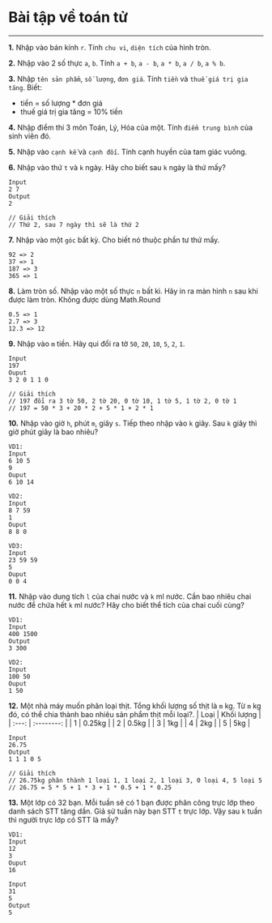 # Bài tập về toán tử
---
**1.** Nhập vào bán kính `r`. Tính `chu vi`, `diện tích` của hình tròn.

**2.** Nhập vào 2 số thực `a`, `b`. Tính `a + b`, `a - b`, `a * b`, `a / b`, `a % b`.

**3.** Nhập `tên sản phẩm`, `số lượng`, `đơn giá`. Tính `tiền` và `thuế giá trị gia tăng`. Biết:
- tiền = số lượng * đơn giá
- thuế giá trị gia tăng = 10% tiền

**4.** Nhập điểm thi 3 môn Toán, Lý, Hóa của một. Tính `điểm trung bình` của sinh viên đó.

**5.** Nhập vào `cạnh kề` và `cạnh đối`. Tính cạnh huyền của tam giác vuông.

**6.** Nhập vào thứ `t` và `k` ngày. Hãy cho biết sau `k` ngày là thứ mấy?
```
Input
2 7 
Output
2

// Giải thích
// Thứ 2, sau 7 ngày thì sẽ là thứ 2
```
**7.** Nhập vào một `góc` bất kỳ. Cho biết nó thuộc phần tư thứ mấy.
```
92 => 2
37 => 1
187 => 3
365 => 1
```
**8.** Làm tròn số. Nhập vào một số thực `n` bất kì. Hãy in ra màn hình `n` sau khi được làm tròn. Không được dùng Math.Round
```
0.5 => 1
2.7 => 3
12.3 => 12
```
**9.** Nhập vào `m` tiền. Hãy qui đổi ra tờ `50`, `20`, `10`, `5`, `2`, `1`.
```
Input
197
Ouput
3 2 0 1 1 0

// Giải thích
// 197 đổi ra 3 tờ 50, 2 tờ 20, 0 tờ 10, 1 tờ 5, 1 tờ 2, 0 tờ 1
// 197 = 50 * 3 + 20 * 2 + 5 * 1 + 2 * 1
```
**10.** Nhập vào giờ `h`, phút `m`, giây `s`. Tiếp theo nhập vào `k` giây. Sau `k` giây thì giờ phút giây là bao nhiêu?
```
VD1:
Input
6 10 5
9
Ouput
6 10 14

VD2:
Input
8 7 59
1
Ouput
8 8 0

VD3:
Input
23 59 59
5
Ouput
0 0 4
```
**11.** Nhập vào dung tích `l` của chai nước và `k` ml nước. Cần bao nhiêu chai nước để chứa hết `k` ml nước? Hãy cho biết thể tích của chai cuối cùng?
```
VD1:
Input
400 1500 
Output
3 300

VD2:
Input
100 50
Ouput
1 50
```

**12.** Một nhà máy muốn phân loại thịt. Tổng khối lượng số thịt là `m` kg. Từ `m` kg đó, có thể chia thành bao nhiêu sản phẩm thịt mỗi loại?.
| Loại  | Khối lượng |
| :---: | :--------: |
|   1   |   0.25kg   |
|   2   |   0.5kg    |
|   3   |    1kg     |
|   4   |    2kg     |
|   5   |    5kg     |
```
Input
26.75
Output
1 1 1 0 5

// Giải thích
// 26.75kg phân thành 1 loại 1, 1 loại 2, 1 loại 3, 0 loại 4, 5 loại 5
// 26.75 = 5 * 5 + 1 * 3 + 1 * 0.5 + 1 * 0.25
```
**13.** Một lớp có 32 bạn. Mỗi tuần sẽ có 1 bạn được phân công trực lớp theo danh sách STT tăng dần. Giả sử tuần này bạn STT `t` trực lớp. Vậy sau `k` tuần thì người trực lớp có STT là mấy?
```
VD1:
Input
12
3
Ouput
16

Input
31
5
Output
5
```
